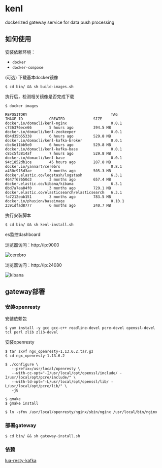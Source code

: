 # kenl

dockerized gateway service for data push processing


## 如何使用

安装依赖环境：
- `docker` 
- `docker-compose`

(可选) 下载基本docker镜像

```
$ cd bin/ && sh build-images.sh
```

执行后，检测相关镜像是否完成下载

```
$ docker images

REPOSITORY                                      TAG                 IMAGE ID            CREATED             SIZE
docker.io/domacli/kenl-nginx                    0.0.1               c736376ece66        5 hours ago         394.5 MB
docker.io/domacli/kenl-zookeeper                0.0.1               0b4d35b55338        6 hours ago         529.8 MB
docker.io/domacli/kenl-kafka-broker             0.0.1               cbc6e11bb9e0        6 hours ago         529.8 MB
docker.io/domacli/kenl-kafka-base               0.0.1               c85c5f3814af        7 hours ago         529.8 MB
docker.io/domacli/kenl-base                     0.0.1               94c1852db1ce        45 hours ago        287.8 MB
docker.io/yannart/cerebro                       0.8.1               a430c915d3ae        3 months ago        505.3 MB
docker.elastic.co/logstash/logstash             6.3.1               4647f67650d3        3 months ago        657.4 MB
docker.elastic.co/kibana/kibana                 6.3.1               0bd7a7ea04f0        3 months ago        729.1 MB
docker.elastic.co/elasticsearch/elasticsearch   6.3.1               fa7212eab151        3 months ago        783.5 MB
docker.io/phusion/baseimage                     0.10.1              2391dfad8777        6 months ago        240.7 MB
```

执行安装脚本

```
$ cd bin/ && sh kenl-install.sh
```

es监控dashboard

浏览器访问：http://ip:9000

![cerebro](http://og0usnhfv.bkt.clouddn.com/cerebro.png)

浏览器访问：http://ip:24080

![kibana](http://og0usnhfv.bkt.clouddn.com/kibana.png)


## gateway部署

### 安装openresty
    
安装依赖包  
``` 
$ yum install -y gcc gcc-c++ readline-devel pcre-devel openssl-devel tcl perl zlib zlib-devel
```  
   
    
安装openresty

```
$ tar zxvf ngx_openresty-1.13.6.2.tar.gz    
$ cd ngx_openresty-1.13.6.2

$ ./configure \
   --prefix=/usr/local/openresty \
   --with-cc-opt="-I/usr/local/opt/openssl/include/ -I/usr/local/opt/pcre/include/" \
   --with-ld-opt="-L/usr/local/opt/openssl/lib/ -L/usr/local/opt/pcre/lib/" \
   -j8

$ gmake    
$ gmake install

$ ln -sfnv /usr/local/openresty/nginx/sbin/nginx /usr/local/bin/nginx
```

### 部署gateway

```
$ cd bin/ && sh gateway-install.sh
```

### 依赖

[lua-resty-kafka](https://github.com/doujiang24/lua-resty-kafka)

